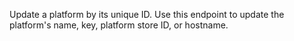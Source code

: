 Update a platform by its unique ID. Use this endpoint to update the platform's name, key, platform store ID, or hostname. 